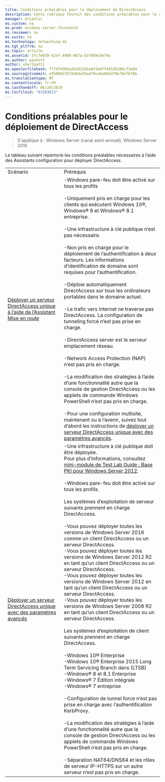 ```yaml
---
title: Conditions préalables pour le déploiement de DirectAccess
description: Cette rubrique fournit des conditions préalables pour le déploiement de DirectAccess dans Windows Server 2016.
manager: brianlic
ms.custom: na
ms.prod: windows-server-threshold
ms.reviewer: na
ms.suite: na
ms.technology: networking-da
ms.tgt_pltfrm: na
ms.topic: article
ms.assetid: 57c7e039-42ef-4909-867a-b5f669c9e74e
ms.author: pashort
author: shortpatti
ms.openlocfilehash: f77df438ba2b282101a031b4ff4d145286cf3e94
ms.sourcegitcommit: afb0602767de64a76aaf9ce6a60d2f0e78efb78b
ms.translationtype: MT
ms.contentlocale: fr-FR
ms.lasthandoff: 06/20/2019
ms.locfileid: "67283623"
---
```

# <a name="prerequisites-for-deploying-directaccess"></a>Conditions préalables pour le déploiement de DirectAccess

>S'applique à : Windows Server (canal semi-annuel), Windows Server 2016

Le tableau suivant répertorie les conditions préalables nécessaires à l’aide des Assistants configuration pour déployer DirectAccess.  
  
|||  
|-|-|  
|Scénario|Prérequis|  
|[Déployer un serveur DirectAccess unique à l’aide de l’Assistant Mise en route](../../remote-access/directaccess/single-server-wizard/Deploy-a-Single-DirectAccess-Server-Using-the-Getting-Started-Wizard.md)|-Windows pare-feu doit être activé sur tous les profils<br /><br />-Uniquement pris en charge pour les clients qui exécutent Windows 10&reg;, <br />              Windows&reg; 8 et Windows&reg; 8.1 entreprise.<br /><br />-Une infrastructure à clé publique n’est pas nécessaire.<br /><br />-Non pris en charge pour le déploiement de l’authentification à deux facteurs. Les informations d’identification de domaine sont requises pour l’authentification.<br /><br />-Déploie automatiquement DirectAccess sur tous les ordinateurs portables dans le domaine actuel.<br /><br />-Le trafic vers Internet ne traverse pas DirectAccess. La configuration de tunneling forcé n’est pas prise en charge.<br /><br />-DirectAccess server est le serveur emplacement réseau.<br /><br />-Network Access Protection (NAP) n’est pas pris en charge.<br /><br />-La modification des stratégies à l’aide d’une fonctionnalité autre que la console de gestion DirectAccess ou les applets de commande Windows PowerShell n’est pas pris en charge.<br /><br />-Pour une configuration multisite, maintenant ou à l’avenir, suivez tout d’abord les instructions de [déployer un serveur DirectAccess unique avec des paramètres avancés](../../remote-access/directaccess/single-server-advanced/Deploy-a-Single-DirectAccess-Server-with-Advanced-Settings.md).|  
|[Déployer un serveur DirectAccess unique avec des paramètres avancés](../../remote-access/directaccess/single-server-advanced/Deploy-a-Single-DirectAccess-Server-with-Advanced-Settings.md)|-Une infrastructure à clé publique doit être déployée.<br />    Pour plus d’informations, consultez [mini-module de Test Lab Guide : Base PKI pour Windows Server 2012](https://social.technet.microsoft.com/wiki/contents/articles/7862.test-lab-guide-mini-module-basic-pki-for-windows-server-2012.aspx).<br /><br />-Windows pare-feu doit être activé sur tous les profils.<br /><br />Les systèmes d’exploitation de serveur suivants prennent en charge DirectAccess.<br /><br />-Vous pouvez déployer toutes les versions de Windows Server 2016 comme un client DirectAccess ou un serveur DirectAccess.<br />-Vous pouvez déployer toutes les versions de Windows Server 2012 R2 en tant qu’un client DirectAccess ou un serveur DirectAccess.<br />-Vous pouvez déployer toutes les versions de Windows Server 2012 en tant qu’un client DirectAccess ou un serveur DirectAccess.<br />-Vous pouvez déployer toutes les versions de Windows Server 2008 R2 en tant qu’un client DirectAccess ou un serveur DirectAccess.<br /><br />Les systèmes d’exploitation de client suivants prennent en charge DirectAccess.<br /><br />-Windows 10&reg; Enterprise<br />-Windows 10&reg; Enterprise 2015 Long Term Servicing Branch dans (LTSB)<br />-Windows&reg; 8 et 8.1 Enterprise<br />-Windows&reg; 7 Édition intégrale<br />-Windows&reg; 7 entreprise<br /><br />-Configuration de tunnel force n’est pas prise en charge avec l’authentification KerbProxy.<br /><br />-La modification des stratégies à l’aide d’une fonctionnalité autre que la console de gestion DirectAccess ou les applets de commande Windows PowerShell n’est pas pris en charge.<br /><br />-Séparation NAT64/DNS64 et les rôles de serveur IP-HTTPS sur un autre serveur n’est pas pris en charge.|  
  


